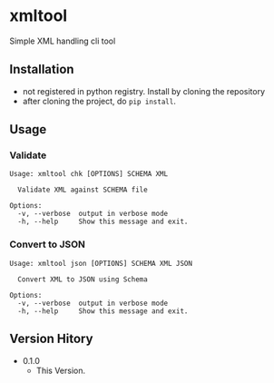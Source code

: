 xmltool
========================================================================

Simple XML handling cli tool

Installation
------------------------------------------------------------------------

* not registered in python registry.  Install by cloning the repository
* after cloning the project, do `pip install`.

Usage
------------------------------------------------------------------------

### Validate

~~~text
Usage: xmltool chk [OPTIONS] SCHEMA XML

  Validate XML against SCHEMA file

Options:
  -v, --verbose  output in verbose mode
  -h, --help     Show this message and exit.
~~~

### Convert to JSON

~~~text
Usage: xmltool json [OPTIONS] SCHEMA XML JSON

  Convert XML to JSON using Schema

Options:
  -v, --verbose  output in verbose mode
  -h, --help     Show this message and exit.
~~~

Version Hitory
------------------------------------------------------------------------

* 0.1.0
    * This Version.
